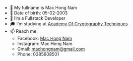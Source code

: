 - 🧑 My fullname is Mac Hong Nam
- 🎂 Date of birth: 05-02-2003
- 👀 I’m a Fullstack Developer
- 🎓 I’m studying at <a href="https://actvn.edu.vn/">Academy Of Cryptography Techniques</a>
- 📫 Reach me: 
  + Facebook: <a href="https://www.facebook.com/nam.machong">Mac Hong Nam</a>
  + Instagram: <a herf="https://www.instagram.com/m.h.nam">Mac Hong Nam</a>
  + Gmail: machongnam@gmail.com
  + Phone: 0385908501
